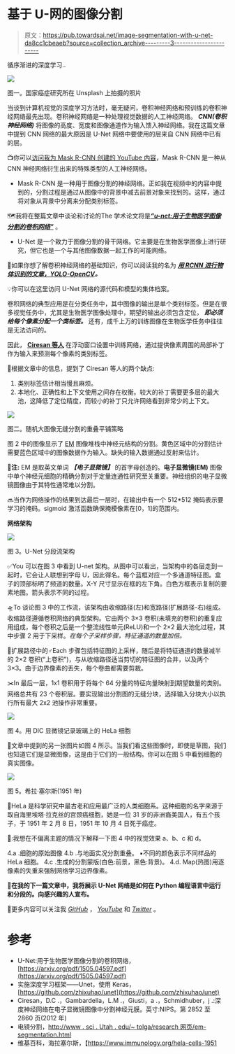 # 基于 U-网的图像分割

> 原文：<https://pub.towardsai.net/image-segmentation-with-u-net-da8cc1cbeaeb?source=collection_archive---------3----------------------->

循序渐进的深度学习..

![](img/2bb93a96c1ed2769b1535c1b232ab816.png)

图一。国家癌症研究所在 Unsplash 上拍摄的照片

当谈到计算机视觉的深度学习方法时，毫无疑问，卷积神经网络和预训练的卷积神经网络最先出现。卷积神经网络是一种处理视觉数据的人工神经网络。 ***CNN(卷积神经网络)*** 将图像的高度、宽度和图像通道作为输入馈入神经网络。我在这篇文章中提到 CNN 网络的最大原因是 U-Net 网络中要使用的层来自 CNN 网络中已有的层。

📺你可以[访问我为 Mask R-CNN 创建的 YouTube 内容](https://www.youtube.com/watch?v=9ZNtavU1asE&t=1043s)，Mask R-CNN 是一种从 CNN 神经网络衍生出来的特殊类型的人工神经网络。

*   Mask R-CNN 是一种用于图像分割的神经网络。正如我在视频中的内容中提到的，分割过程是通过从图像中的背景中减去前景对象来找到的。这样，通过将对象从背景中分离来分配类别标签。

🗺我将在整篇文章中谈论和讨论的️The 学术论文将是[***“u-net:用于生物医学图像分割的卷积网络”***](https://arxiv.org/pdf/1505.04597.pdf) 。

*   U-Net 是一个致力于图像分割的骨干网络。它主要是在生物医学图像上进行研究，但它也是一个与其他图像数据一起工作的可能网络。

🎢如果你想了解卷积神经网络的基础知识，你可以阅读我的名为 [***用 RCNN 进行物体识别的文章，YOLO-OpenCV***](https://medium.com/operations-management-t%C3%BCrkiye/rcnn-yolo-opencv-ile-nesne-tan%C4%B1ma-fa3856e69fb3)***。***

💡你可以在这里访问 U-Net 网络的源代码和模型的集体档案。

卷积网络的典型应用是在分类任务中，其中图像的输出是单个类别标签。但是在很多视觉任务中，尤其是生物医学图像处理中，期望的输出必须包含定位， ***即必须给每个像素分配一个类标签。*** 还有，成千上万的训练图像在生物医学任务中往往是无法访问的。

因此， [**Ciresan 等人**](https://www.semanticscholar.org/paper/Deep-Neural-Networks-Segment-Neuronal-Membranes-in-Ciresan-Giusti/09193e19b59fc8f05bee9d6efbfb1607ca5b6501) 在浮动窗口设置中训练网络，通过提供像素周围的局部补丁作为输入来预测每个像素的类别标签。

🌿根据文章中的信息，提到了 Ciresan 等人的两个缺点:

1.  类别标签估计相当慢且麻烦。
2.  本地化、正确性和上下文使用之间存在权衡。较大的补丁需要更多层的最大池，这降低了定位精度，而较小的补丁只允许网络看到非常少的上下文。

![](img/e5afebb5023092d8bbffb067b9bda5c3.png)

图二。随机大图像无缝分割的重叠平铺策略

图 2 中的图像显示了 [EM](http://www.sci.utah.edu/~tolga/ResearchWebPages/em-segmentation.html) 图像堆栈中神经元结构的分割。黄色区域中的分割估计需要蓝色区域中的图像数据作为输入。缺失的输入数据通过反射来估计。

🔬**注:** EM 是取英文单词 ***【电子显微镜】*** 的首字母创造的。**电子显微镜(EM)** 图像中单个神经元细胞的精确分割对于定量连通性研究至关重要。神经组织的电子显微镜图像由于其特性通常难以分割。

🔜当作为网络操作的结果到达最后一层时，在输出中有一个 512*512 掩码表示要学习的掩码。sigmoid 激活函数确保掩模像素在[0，1]的范围内。

**网络架构**

![](img/06d0e624c29ecc3ac61d9bc06084dd16.png)

图 3。U-Net 分段流架构

✅You 可以在图 3 中看到 U-net 架构。从图中可以看出，当架构中的各层走到一起时，它会让人联想到字母 U，因此得名。每个蓝框对应一个多通道特征图。盒子的顶部标明了频道的数量。X-Y 尺寸显示在框的左下角。白色方框表示复制的要素地图。箭头表示不同的过程。

🛸To 谈论图 3 中的工作流，该架构由收缩路径(左)和宽路径(扩展路径-右)组成。收缩路径遵循卷积网络的典型架构。它由两个 3×3 卷积(未填充的卷积)的重复应用组成，每个卷积之后是一个整流线性单元(ReLU)和一个 2×2 最大池化过程，其中步骤 2 用于下采样。*在每个子采样步骤，特征通道的数量加倍。*

🚵扩展路径中的‍♂️Each 步骤包括特征图的上采样，随后是将特征通道的数量减半的 2×2 卷积(“上卷积”)，与从收缩路径适当剪切的特征图的合并，以及两个 3×3。由于边界像素的丢失，每个卷曲都需要剪裁。

✂️In 最后一层，1x1 卷积用于将每个 64 分量的特征向量映射到期望数量的类别。网络总共有 23 个卷积层。要实现输出分割图的无缝分块，选择输入分块大小以执行所有最大 2x2 池操作非常重要。

![](img/054ab5e1ca9a5ae512a43b43803afeeb.png)

图 4。用 DIC 显微镜记录玻璃上的 HeLa 细胞

🔎文章中提到的另一张图片如图 4 所示。当我们看这些图像时，即使是草图，我们也知道它们是显微图像，这是由于它们的一般结构。你可以在图 5 中看到细胞的真实图像。

![](img/e91da68ded682bce75b0c27e4f2db967.png)

图 5。希拉·塞尔斯(1951 年)

🧫HeLa 是科学研究中最古老和应用最广泛的人类细胞系。这种细胞的名字来源于取自海里埃塔·拉克丝的宫颈癌细胞，她是一位 31 岁的非洲裔美国人，有五个孩子，于 1951 年 2 月 8 日，1951 年 10 月 4 日死于癌症。

🦠:我想在不偏离主题的情况下解释一下图 4 中的视觉效果 a、b、c 和 d。

4.a .细胞的原始图像
4.b .与地面实况分割重叠。
▪️不同的颜色表示不同样品的 HeLa 细胞。
4.c .生成的分割蒙版(白色:前景，黑色:背景)。
4.d. Map(热图)用逐像素的失重来强制网络学习边界像素。

🔔**在我的下一篇文章中，我将展示 U-Net 网络是如何在 Python 编程语言中运行和分段的。向感兴趣的人宣布。**

🎉更多内容可以关注我 [*GitHub*](https://github.com/BuseYaren) ， [*YouTube*](https://www.youtube.com/channel/UCzAODG3wgdKtRov8VvyXvtw) 和 [*Twitter*](https://twitter.com/BuseYarenTekin) 。

# 参考

*   U-Net:用于生物医学图像分割的卷积网络，[https://arxiv.org/pdf/1505.04597.pdf](https://arxiv.org/pdf/1505.04597.pdf)
*   实施深度学习框架——Unet，使用 Keras，[https://github.com/zhixuhao/unet](https://github.com/zhixuhao/unet)
*   Ciresan，D.C .，Gambardella，L.M .，Giusti，a .，Schmidhuber，j .:深度神经网络在电子显微镜图像中分割神经元膜。英寸:NIPS。第 2852 至 2860 页(2012 年)
*   电镜分割，[http://www . sci . Utah . edu/~ tolga/research 网页/em-segmentation.html](http://www.sci.utah.edu/~tolga/ResearchWebPages/em-segmentation.html)
*   维基百科，海拉塞尔斯，【https://www.immunology.org/hela-cells-1951 